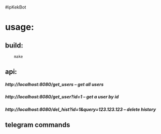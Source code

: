 #ipKekBot

# usage:
## build:
		make


## api:
##### 	http://localhost:8080/get_users    –    get all users
##### 	http://localhost:8080/get_user?id=1    –    get a user by id
##### 	http://localhost:8080/del_hist?id=1&query=123.123.123    –    delete history

## telegram commands


